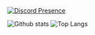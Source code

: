 [![Discord Presence](https://lanyard.cnrad.dev/api/:795969792778698763)](https://discord.com/users/:795969792778698763)

![Github stats](https://github-readme-stats.vercel.app/api?username=Dolsity&theme=panda&border_radius=5)
![Top Langs](https://github-readme-stats.vercel.app/api/top-langs/?username=Dolsity&layout=compact&theme=panda&border_radius=5)
